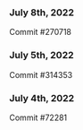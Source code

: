 ### July 8th, 2022

Commit #270718

### July 5th, 2022

Commit #314353


### July 4th, 2022

Commit #72281
